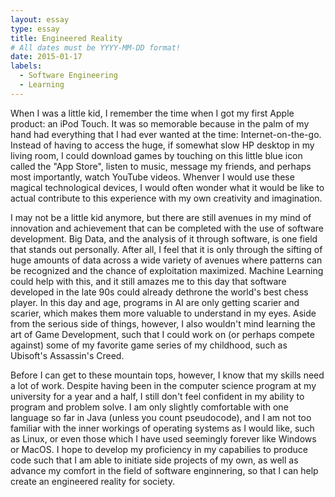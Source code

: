 ```yaml
---
layout: essay
type: essay
title: Engineered Reality
# All dates must be YYYY-MM-DD format!
date: 2015-01-17
labels:
  - Software Engineering
  - Learning
---
```


When I was a little kid, I remember the time when I got my first Apple product: an iPod Touch. It was so memorable because in the palm of my hand had everything that I had ever wanted at the time: Internet-on-the-go. Instead of having to access the huge, if somewhat slow HP desktop in my living room, I could download games by touching on this little blue icon called the "App Store", listen to music, message my friends, and perhaps most importantly, watch YouTube videos. Whenver I would use these magical technological devices, I would often wonder what it would be like to actual contribute to this experience with my own creativity and imagination.

I may not be a little kid anymore, but there are still avenues in my mind of innovation and achievement that can be completed with the use of software development. Big Data, and the analysis of it through software, is one field that stands out personally. After all, I feel that it is only through the sifting of huge amounts of data across a wide variety of avenues where patterns can be recognized and the chance of exploitation maximized. Machine Learning could help with this, and it still amazes me to this day that software developed in the late 90s could already dethrone the world's best chess player. In this day and age, programs in AI are only getting scarier and scarier, which makes them more valuable to understand in my eyes. Aside from the serious side of things, however, I also wouldn't mind learning the art of Game Development, such that I could work on (or perhaps compete against) some of my favorite game series of my childhood, such as Ubisoft's Assassin's Creed.

Before I can get to these mountain tops, however, I know that my skills need a lot of work. Despite having been in the computer science program at my university for a year and a half, I still don't feel confident in my ability to program and problem solve. I am only slightly comfortable with one language so far in Java (unless you count pseudocode), and I am not too familiar with the inner workings of operating systems as I would like, such as Linux, or even those which I have used seemingly forever like Windows or MacOS. I hope to develop my proficiency in my capabilies to produce code such that I am able to initiate side projects of my own, as well as advance my comfort in the field of software enginnering, so that I can help create an engineered reality for society.



